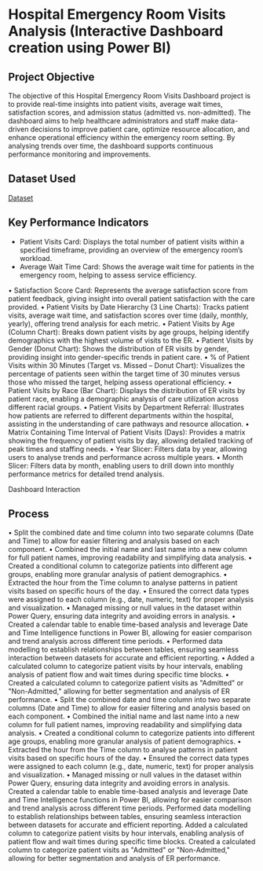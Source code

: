 # Hospital Emergency Room Visits Analysis (Interactive Dashboard creation using Power BI)
## Project Objective
The objective of this Hospital Emergency Room Visits Dashboard project is to provide real-time insights into patient visits, average wait times, satisfaction scores, and admission status (admitted vs. non-admitted). The dashboard aims to help healthcare administrators and staff make data-driven decisions to improve patient care, optimize resource allocation, and enhance operational efficiency within the emergency room setting. By analysing trends over time, the dashboard supports continuous performance monitoring and improvements.
## Dataset Used
<a href="https://github.com/mamatha203/Data-Analysis-Dashboard/blob/main/Hospital%20Data.csv">Dataset</a>

## Key Performance Indicators
- Patient Visits Card: Displays the total number of patient visits within a specified timeframe, providing an overview of the emergency room’s workload.
- Average Wait Time Card: Shows the average wait time for patients in the emergency room, helping to assess service efficiency.


• Satisfaction Score Card: Represents the average satisfaction score from patient feedback, giving insight into overall patient satisfaction with the care provided.
• Patient Visits by Date Hierarchy (3 Line Charts): Tracks patient visits, average wait time, and satisfaction scores over time (daily, monthly, yearly), offering trend analysis for each metric.
• Patient Visits by Age (Column Chart): Breaks down patient visits by age groups, helping identify demographics with the highest volume of visits to the ER.
• Patient Visits by Gender (Donut Chart): Shows the distribution of ER visits by gender, providing insight into gender-specific trends in patient care.
• % of Patient Visits within 30 Minutes (Target vs. Missed – Donut Chart): Visualizes the percentage of patients seen within the target time of 30 minutes versus those who missed the target, helping assess operational efficiency.
• Patient Visits by Race (Bar Chart): Displays the distribution of ER visits by patient race, enabling a demographic analysis of care utilization across different racial groups.
• Patient Visits by Department Referral: Illustrates how patients are referred to different departments within the hospital, assisting in the understanding of care pathways and resource allocation.
• Matrix Containing Time Interval of Patient Visits (Days): Provides a matrix showing the frequency of patient visits by day, allowing detailed tracking of peak times and staffing needs.
• Year Slicer: Filters data by year, allowing users to analyse trends and performance across multiple years.
• Month Slicer: Filters data by month, enabling users to drill down into monthly performance metrics for detailed trend analysis.

Dashboard Interaction
## Process
• Split the combined date and time column into two separate columns (Date and Time) to allow for easier filtering and analysis based on each component.
• Combined the initial name and last name into a new column for full patient names, improving readability and simplifying data analysis.
• Created a conditional column to categorize patients into different age groups, enabling more granular analysis of patient demographics.
• Extracted the hour from the Time column to analyse patterns in patient visits based on specific hours of the day.
• Ensured the correct data types were assigned to each column (e.g., date, numeric, text) for proper analysis and visualization.
• Managed missing or null values in the dataset within Power Query, ensuring data integrity and avoiding errors in analysis.
• Created a calendar table to enable time-based analysis and leverage Date and Time Intelligence functions in Power BI, allowing for easier comparison and trend analysis across different time periods.
• Performed data modelling to establish relationships between tables, ensuring seamless interaction between datasets for accurate and efficient reporting.
• Added a calculated column to categorize patient visits by hour intervals, enabling analysis of patient flow and wait times during specific time blocks.
• Created a calculated column to categorize patient visits as "Admitted" or "Non-Admitted," allowing for better segmentation and analysis of ER performance.
• Split the combined date and time column into two separate columns (Date and Time) to allow for easier filtering and analysis based on each component.
• Combined the initial name and last name into a new column for full patient names, improving readability and simplifying data analysis.
• Created a conditional column to categorize patients into different age groups, enabling more granular analysis of patient demographics.
• Extracted the hour from the Time column to analyse patterns in patient visits based on specific hours of the day.
• Ensured the correct data types were assigned to each column (e.g., date, numeric, text) for proper analysis and visualization.
• Managed missing or null values in the dataset within Power Query, ensuring data integrity and avoiding errors in analysis.
Created a calendar table to enable time-based analysis and leverage Date and Time Intelligence functions in Power BI, allowing for easier comparison and trend analysis across different time periods.
Performed data modelling to establish relationships between tables, ensuring seamless interaction between datasets for accurate and efficient reporting.
 Added a calculated column to categorize patient visits by hour intervals, enabling analysis     of patient flow and wait times during specific time blocks.
Created a calculated column to categorize patient visits as "Admitted" or "Non-Admitted," allowing for better segmentation and analysis of ER performance.

